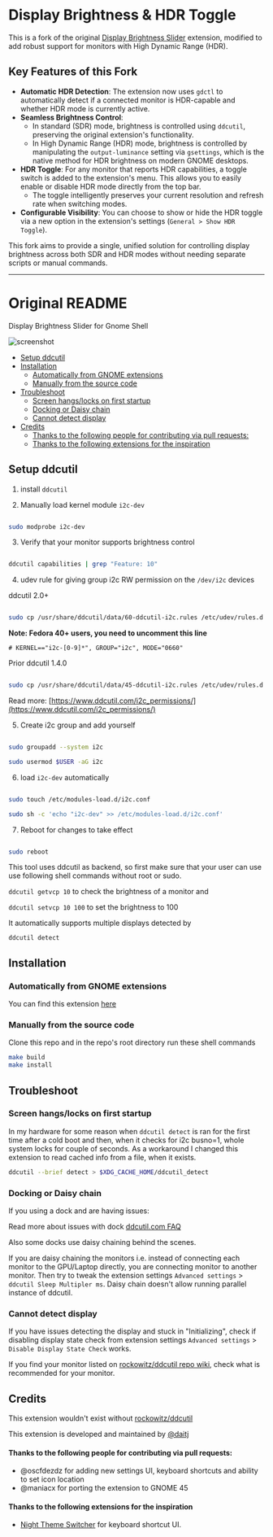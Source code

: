 # Display Brightness & HDR Toggle

This is a fork of the original [Display Brightness Slider](https://extensions.gnome.org/extension/2645/brightness-control-using-ddcutil/) extension, modified to add robust support for monitors with High Dynamic Range (HDR).

## Key Features of this Fork

*   **Automatic HDR Detection**: The extension now uses `gdctl` to automatically detect if a connected monitor is HDR-capable and whether HDR mode is currently active.
*   **Seamless Brightness Control**:
    *   In standard (SDR) mode, brightness is controlled using `ddcutil`, preserving the original extension's functionality.
    *   In High Dynamic Range (HDR) mode, brightness is controlled by manipulating the `output-luminance` setting via `gsettings`, which is the native method for HDR brightness on modern GNOME desktops.
*   **HDR Toggle**: For any monitor that reports HDR capabilities, a toggle switch is added to the extension's menu. This allows you to easily enable or disable HDR mode directly from the top bar.
    *   The toggle intelligently preserves your current resolution and refresh rate when switching modes.
*   **Configurable Visibility**: You can choose to show or hide the HDR toggle via a new option in the extension's settings (`General > Show HDR Toggle`).

This fork aims to provide a single, unified solution for controlling display brightness across both SDR and HDR modes without needing separate scripts or manual commands.

---

# Original README

Display Brightness Slider for Gnome Shell

![screenshot](screenshot.jpg)

- [Setup ddcutil](#setup-ddcutil)
- [Installation](#installation)
  - [Automatically from GNOME extensions](#automatically-from-gnome-extensions)
  - [Manually from the source code](#manually-from-the-source-code)
- [Troubleshoot](#troubleshoot)
  - [Screen hangs/locks on first startup](#screen-hangslocks-on-first-startup)
  - [Docking or Daisy chain](#docking-or-daisy-chain)
  - [Cannot detect display](#cannot-detect-display)
- [Credits](#credits)
    - [Thanks to the following people for contributing via pull requests:](#thanks-to-the-following-people-for-contributing-via-pull-requests)
    - [Thanks to the following extensions for the inspiration](#thanks-to-the-following-extensions-for-the-inspiration)
## Setup ddcutil

1. install `ddcutil`

2. Manually load kernel module `i2c-dev`

```sh

sudo modprobe i2c-dev

```

3. Verify that your monitor supports brightness control

```sh

ddcutil capabilities | grep "Feature: 10"

```

4. udev rule for giving group i2c RW permission on the `/dev/i2c` devices

ddcutil 2.0+
```sh

sudo cp /usr/share/ddcutil/data/60-ddcutil-i2c.rules /etc/udev/rules.d

```
**Note: Fedora 40+ users, you need to uncomment this line**
```
# KERNEL=="i2c-[0-9]*", GROUP="i2c", MODE="0660"
```

Prior ddcutil 1.4.0
```sh

sudo cp /usr/share/ddcutil/data/45-ddcutil-i2c.rules /etc/udev/rules.d

```

Read more: [https://www.ddcutil.com/i2c_permissions/](https://www.ddcutil.com/i2c_permissions/)


5. Create i2c group and add yourself

```sh

sudo groupadd --system i2c

sudo usermod $USER -aG i2c

```

6. load `i2c-dev` automatically

```sh

sudo touch /etc/modules-load.d/i2c.conf

sudo sh -c 'echo "i2c-dev" >> /etc/modules-load.d/i2c.conf'

```

7. Reboot for changes to take effect

```sh

sudo reboot

```

This tool uses ddcutil as backend, so first make sure that your user can use use following shell commands without root or sudo.

`ddcutil getvcp 10` to check the brightness of a monitor and

`ddcutil setvcp 10 100` to set the brightness to 100

It automatically supports multiple displays detected by

`ddcutil detect`


## Installation

### Automatically from GNOME extensions
You can find this extension [here](https://extensions.gnome.org/extension/2645/brightness-control-using-ddcutil/)

### Manually from the source code
Clone this repo and in the repo's root directory run these shell commands

```sh
make build
make install
```

## Troubleshoot

### Screen hangs/locks on first startup
In my hardware for some reason when `ddcutil detect` is ran for the first time after a cold boot and then, when it checks for i2c busno=1, whole system locks for couple of seconds.
As a workaround I changed this extension to read cached info from a file, when it exists.

```sh
ddcutil --brief detect > $XDG_CACHE_HOME/ddcutil_detect
```
### Docking or Daisy chain

If you using a dock and are having issues:

Read more about issues with dock [ddcutil.com FAQ](https://www.ddcutil.com/faq/#docking)

Also some docks use daisy chaining behind the scenes.

If you are daisy chaining the monitors i.e. instead of connecting each monitor to the GPU/Laptop directly, you are connecting monitor to another monitor. Then try to tweak the extension settings `Advanced settings` > `ddcutil Sleep Multipler ms`. Daisy chain doesn't allow running parallel instance of ddcutil.


### Cannot detect display

If you have issues detecting the display and stuck in "Initializing", check if disabling display state check from extension settings `Advanced settings` > `Disable Display State Check` works.

If you find your monitor listed on [rockowitz/ddcutil repo wiki](https://github.com/rockowitz/ddcutil/wiki/Notes-on-Specific-Monitors), check what is recommended for your monitor.

## Credits

This extension wouldn't exist without [rockowitz/ddcutil](https://github.com/rockowitz/ddcutil)

This extension is developed and maintained by [@daitj](https://github.com/daitj)

#### Thanks to the following people for contributing via pull requests:
- @oscfdezdz for adding new settings UI, keyboard shortcuts and ability to set icon location
- @maniacx for porting the extension to GNOME 45
#### Thanks to the following extensions for the inspiration
- [Night Theme Switcher](https://extensions.gnome.org/extension/2236/night-theme-switcher/) for keyboard shortcut UI.
